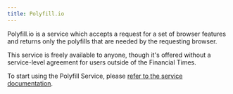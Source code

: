```yaml
---
title: Polyfill.io
---
```



Polyfill.io is a service which accepts a request for a set of browser features and returns only the polyfills that are needed by the requesting browser.

This service is freely available to anyone, though it's offered without a service-level agreement for users outside of the Financial Times.

To start using the Polyfill Service, please <a href="https://polyfill.io/" class="o-typography-link--external">refer to the service documentation</a>.
